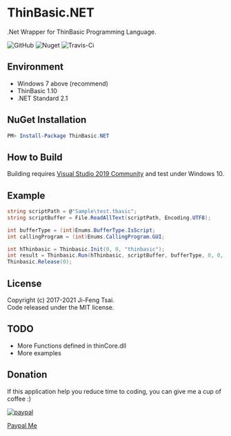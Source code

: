 # ThinBasic.NET

.Net Wrapper for ThinBasic Programming Language.

![GitHub](https://img.shields.io/github/license/jiowcl/ThinBasic.NET.svg)
![Nuget](https://img.shields.io/nuget/v/ThinBasic.NET)
![Travis-Ci](https://travis-ci.com/jiowcl/ThinBasic.NET.svg?branch=master)

## Environment

- Windows 7 above (recommend)  
- ThinBasic 1.10  
- .NET Standard 2.1  

## NuGet Installation

```powershell
PM> Install-Package ThinBasic.NET
```

## How to Build

Building requires [Visual Studio 2019 Community](https://visualstudio.microsoft.com/vs/community/) and test under Windows 10.

## Example

```csharp
string scriptPath = @"Sample\test.tbasic";
string scriptBuffer = File.ReadAllText(scriptPath, Encoding.UTF8);

int bufferType = (int)Enums.BufferType.IsScript;
int callingProgram = (int)Enums.CallingProgram.GUI;

int hThinbasic = Thinbasic.Init(0, 0, "thinbasic");
int result = Thinbasic.Run(hThinbasic, scriptBuffer, bufferType, 0, 0, 0, 0, callingProgram, 0);
Thinbasic.Release(0);
```

## License

Copyright (c) 2017-2021 Ji-Feng Tsai.  
Code released under the MIT license.  

## TODO

- More Functions defined in thinCore.dll  
- More examples  

## Donation

If this application help you reduce time to coding, you can give me a cup of coffee :)

[![paypal](https://www.paypalobjects.com/en_US/TW/i/btn/btn_donateCC_LG.gif)](https://www.paypal.com/cgi-bin/webscr?cmd=_s-xclick&hosted_button_id=3RNMD6Q3B495N&source=url)

[Paypal Me](https://paypal.me/jiowcl?locale.x=zh_TW)
